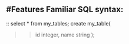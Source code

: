 #Features
Familiar SQL syntax:
-----------------
::
select * from my_tables;
create my_table(
>>id integer,
>>name string
);
